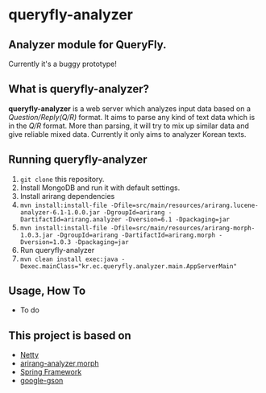 queryfly-analyzer
============================
Analyzer module for QueryFly.
----------------------------
Currently it's a buggy prototype!

What is queryfly-analyzer?
----------------------------
__queryfly-analyzer__ is a web server which analyzes input data based on a _Question/Reply(Q/R)_ format. It aims to parse any kind of text data which is in the _Q/R_ format. More than parsing, it will try to mix up similar data and give reliable mixed data. Currently it only aims to analyzer Korean texts.

Running queryfly-analyzer
----------------------------
1. ```git clone``` this repository.
2. Install MongoDB and run it with default settings.
3. Install arirang dependencies
4. ```mvn install:install-file -Dfile=src/main/resources/arirang.lucene-analyzer-6.1-1.0.0.jar -DgroupId=arirang -DartifactId=arirang.analyzer -Dversion=6.1 -Dpackaging=jar ```
5. ```mvn install:install-file -Dfile=src/main/resources/arirang-morph-1.0.3.jar -DgroupId=arirang -DartifactId=arirang.morph -Dversion=1.0.3 -Dpackaging=jar ```
6. Run queryfly-analyzer  
7. ```mvn clean install exec:java -Dexec.mainClass="kr.ec.queryfly.analyzer.main.AppServerMain" ```

Usage, How To
----------------------------

* To do


This project is based on
----------------------------
* [Netty](http://netty.io/)
* [arirang-analyzer,morph](http://cafe.naver.com/korlucene)
* [Spring Framework](https://projects.spring.io/spring-framework)
* [google-gson](https://github.com/google/gson)
